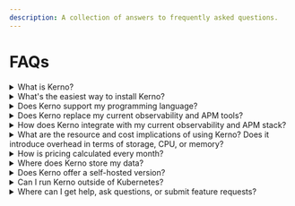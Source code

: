 ```yaml
---
description: A collection of answers to frequently asked questions.
---
```


# FAQs

<details>

<summary>What is Kerno?</summary>

**Kerno is a runtime intelligence platform.** Kerno streams runtime intelligence from pre-production and production into the IDE and integrates deeply with AI code agents to help developers ship 10x faster without breaking things and fix minor issues early before they escalate.

</details>

<details>

<summary>What's the easiest way to install Kerno?</summary>

Kerno can be installed in minutes using Helm or Docker on any Kubernetes environment without code changes, complex configurations, or application restarts. Check out our [installation guide](getting-started/install-kerno.md) for more details.

</details>

<details>

<summary>Does Kerno support my programming language?</summary>

Yes. Kerno uses eBPF to observe your systems at the kernel level, which means it works with applications written in any language. Whether your services are in Go, Python, Java, Node.js, Rust, or anything else, Kerno can collect runtime signals without requiring language-specific instrumentation.

</details>

<details>

<summary>Does Kerno replace my current observability and APM tools?</summary>

No. Kerno is a developer productivity tool.\
\
It strips away the noise and gives developers the right context to quickly understand and fix issues without digging through dashboards. It runs alongside your existing observability tools but is tightly integrated into the IDE and your AI code agent to streamline everyday workflows. There is no extra overhead, no maintenance burden, just actionable runtime context where developers need it.

</details>

<details>

<summary>How does Kerno integrate with my current observability and APM stack?</summary>

Kerno collects its own system signals. It analyzes every data point but only stores about 1%. Even if some services aren’t instrumented or existing telemetry breaks, Kerno still gathers what it needs to provide value.

</details>

<details>

<summary>What are the resource and cost implications of using Kerno? Does it introduce overhead in terms of storage, CPU, or memory?</summary>

Kerno is designed to be lightweight and low overhead. The Kerno sensor uses less than 2% of node CPU and under 50 MB of memory. It runs in its own namespace and does not interfere with your application workloads.

For storage, Kerno writes data to a cost-effective, scalable, and highly durable object store inside your cloud (e.g. S3).

</details>

<details>

<summary>How is pricing calculated every month?</summary>

We calculate billing based on the average number of active Kubernetes nodes monthly. This smooths out short-term spikes and protects you from being charged for temporary bursts in usage.

</details>

<details>

<summary>Where does Kerno store my data?</summary>

Logs, traces, and payloads remain securely inside your environment. Kerno stores sensitive data in object storage within your cloud account, so you stay in full control, avoid vendor lock-in, and manage your data retention. Only anonymized metric data is pulled into Kerno to power the analysis.

</details>

<details>

<summary>Does Kerno offer a self-hosted version?</summary>

No. Kerno's UI and analytics engine run on our side. All sensitive data such as logs, traces, and payloads is stored securely in your own cloud. You stay in control of your data while avoiding the operational burden of managing the platform yourself.

</details>

<details>

<summary>Can I run Kerno outside of Kubernetes?</summary>

Not yet. Kerno currently runs on Kubernetes only. We're actively working on support for containerized and serverless environments outside of Kubernetes.

</details>

<details>

<summary>Where can I get help, ask questions, or submit feature requests?</summary>

You can reach out to us [directly on Slack](https://join.slack.com/t/kerno-community/shared_invite/zt-2tiblmlpx-c05QvbiOEZ_lWUtxECUKWA). Our engineering team monitors it closely and will help you with any issues, questions, or feedback.

</details>

